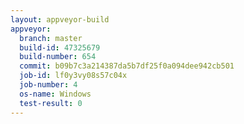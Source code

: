 ```yaml
---
layout: appveyor-build
appveyor:
  branch: master
  build-id: 47325679
  build-number: 654
  commit: b09b7c3a214387da5b7df25f0a094dee942cb501
  job-id: lf0y3vy08s57c04x
  job-number: 4
  os-name: Windows
  test-result: 0
---
```

